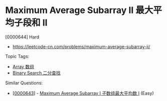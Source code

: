 # Maximum Average Subarray II 最大平均子段和 II

[0000644] Hard

- https://leetcode-cn.com/problems/maximum-average-subarray-ii/

Topic Tags:

- [Array 数组](https://leetcode-cn.com/tag/array/)
- [Binary Search 二分查找](https://leetcode-cn.com/tag/binary-search/)

Similar Questions:

- [[0000643](https://leetcode-cn.com/problems/maximum-average-subarray-i/)] - [Maximum Average Subarray I 子数组最大平均数 I](./0000643.maximum-average-subarray-i.md) (Easy)
